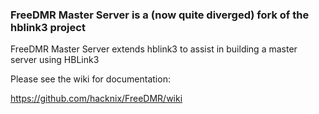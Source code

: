 ### FreeDMR Master Server is a (now quite diverged) fork of the hblink3 project ###

FreeDMR Master Server extends hblink3 to assist in building a master server using HBLink3

Please see the wiki for documentation:

https://github.com/hacknix/FreeDMR/wiki
